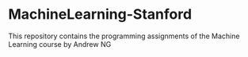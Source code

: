 # MachineLearning-Stanford
This repository contains the programming assignments of the Machine Learning course by Andrew NG
